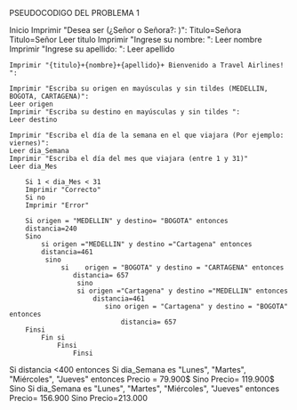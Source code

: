  PSEUDOCODIGO DEL PROBLEMA 1

 Inicio
    Imprimir "Desea ser (¿Señor o Señora?: )":
    Titulo=Señora
    Titulo=Señor
    Leer titulo
    Imprimir "Ingrese su nombre:  ":
    Leer nombre 
    Imprimir "Ingrese su apellido:  ":
    Leer apellido

    Imprimir "{titulo}+{nombre}+{apellido}+ Bienvenido a Travel Airlines!  ":

    Imprimir "Escriba su origen en mayúsculas y sin tildes (MEDELLIN, BOGOTA, CARTAGENA)":
    Leer origen
    Imprimir "Escriba su destino en mayúsculas y sin tildes ":
    Leer destino

    Imprimir "Escriba el día de la semana en el que viajara (Por ejemplo: viernes)":
    Leer dia_Semana
    Imprimir "Escriba el día del mes que viajara (entre 1 y 31)"
    Leer dia_Mes

        Si 1 < dia_Mes < 31
        Imprimir "Correcto"
        Si no
        Imprimir "Error"

        Si origen = "MEDELLIN" y destino= "BOGOTA" entonces 
        distancia=240
        Sino 
            si origen ="MEDELLIN" y destino ="Cartagena" entonces 
            distancia=461
             sino 
                 si    origen = "BOGOTA" y destino = "CARTAGENA" entonces 
                    distancia= 657
                     sino
                     si origen ="Cartagena" y destino ="MEDELLIN" entonces 
                         distancia=461
                            sino origen = "Cartagena" y destino = "BOGOTA" entonces 
                                distancia= 657
        Finsi                      
            Fin si
                Finsi
                    Finsi  
                        
Si distancia <400 entonces 
    Si dia_Semana es "Lunes", "Martes", "Miércoles", "Jueves" entonces
    Precio = 79.900$
    Sino 
    Precio= 119.900$
Sino 
    Si dia_Semana es "Lunes", "Martes", "Miércoles", "Jueves" entonces
    Precio= 156.900
    Sino 
    Precio=213.000